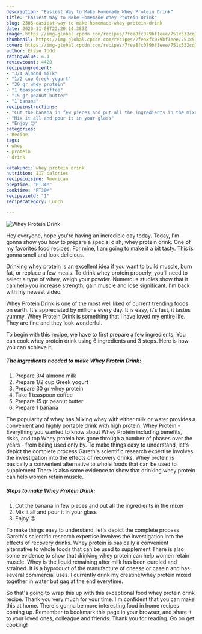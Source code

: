 ```yaml
---
description: "Easiest Way to Make Homemade Whey Protein Drink"
title: "Easiest Way to Make Homemade Whey Protein Drink"
slug: 2305-easiest-way-to-make-homemade-whey-protein-drink
date: 2020-11-08T22:20:14.383Z
image: https://img-global.cpcdn.com/recipes/7fea8fc079bf1eee/751x532cq70/whey-protein-drink-recipe-main-photo.jpg
thumbnail: https://img-global.cpcdn.com/recipes/7fea8fc079bf1eee/751x532cq70/whey-protein-drink-recipe-main-photo.jpg
cover: https://img-global.cpcdn.com/recipes/7fea8fc079bf1eee/751x532cq70/whey-protein-drink-recipe-main-photo.jpg
author: Elsie Todd
ratingvalue: 4.1
reviewcount: 4420
recipeingredient:
- "3/4 almond milk"
- "1/2 cup Greek yogurt"
- "30 gr whey protein"
- "1 teaspoon coffee"
- "15 gr peanut butter"
- "1 banana"
recipeinstructions:
- "Cut the banana in few pieces and put all the ingredients in the mixer"
- "Mix it all and pour it in your glass"
- "Enjoy 😍"
categories:
- Recipe
tags:
- whey
- protein
- drink

katakunci: whey protein drink 
nutrition: 117 calories
recipecuisine: American
preptime: "PT34M"
cooktime: "PT30M"
recipeyield: "1"
recipecategory: Lunch

---
```



![Whey Protein Drink](https://img-global.cpcdn.com/recipes/7fea8fc079bf1eee/751x532cq70/whey-protein-drink-recipe-main-photo.jpg)

Hey everyone, hope you're having an incredible day today. Today, I'm gonna show you how to prepare a special dish, whey protein drink. One of my favorites food recipes. For mine, I am going to make it a bit tasty. This is gonna smell and look delicious.

Drinking whey protein is an excellent idea if you want to build muscle, burn fat, or replace a few meals. To drink whey protein properly, you&#39;ll need to select a type of whey, weigh your powder. Numerous studies show that it can help you increase strength, gain muscle and lose significant. I&#39;m back with my newest video.

Whey Protein Drink is one of the most well liked of current trending foods on earth. It's appreciated by millions every day. It is easy, it's fast, it tastes yummy. Whey Protein Drink is something that I have loved my entire life. They are fine and they look wonderful.


To begin with this recipe, we have to first prepare a few ingredients. You can cook whey protein drink using 6 ingredients and 3 steps. Here is how you can achieve it.

<!--inarticleads1-->

##### The ingredients needed to make Whey Protein Drink:

1. Prepare 3/4 almond milk
1. Prepare 1/2 cup Greek yogurt
1. Prepare 30 gr whey protein
1. Take 1 teaspoon coffee
1. Prepare 15 gr peanut butter
1. Prepare 1 banana


The popularity of whey has Mixing whey with either milk or water provides a convenient and highly portable drink with high protein. Whey Protein - Everything you wanted to know about Whey Protein including benefits, risks, and top Whey protein has gone through a number of phases over the years - from being used only by. To make things easy to understand, let&#39;s depict the complete process Gareth&#39;s scientific research expertise involves the investigation into the effects of recovery drinks. Whey protein is basically a convenient alternative to whole foods that can be used to supplement There is also some evidence to show that drinking whey protein can help women retain muscle. 

<!--inarticleads2-->

##### Steps to make Whey Protein Drink:

1. Cut the banana in few pieces and put all the ingredients in the mixer
1. Mix it all and pour it in your glass
1. Enjoy 😍


To make things easy to understand, let&#39;s depict the complete process Gareth&#39;s scientific research expertise involves the investigation into the effects of recovery drinks. Whey protein is basically a convenient alternative to whole foods that can be used to supplement There is also some evidence to show that drinking whey protein can help women retain muscle. Whey is the liquid remaining after milk has been curdled and strained. It is a byproduct of the manufacture of cheese or casein and has several commercial uses. I currently drink my creatine/whey protein mixed together in water but gag at the end everytime. 

So that's going to wrap this up with this exceptional food whey protein drink recipe. Thank you very much for your time. I'm confident that you can make this at home. There's gonna be more interesting food in home recipes coming up. Remember to bookmark this page in your browser, and share it to your loved ones, colleague and friends. Thank you for reading. Go on get cooking!
